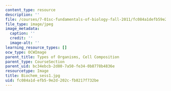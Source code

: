 ```yaml
---
content_type: resource
description: ''
file: /courses/7-01sc-fundamentals-of-biology-fall-2011/fc084a1defb59e2d202cfb8217f732be_Biochem_sess1.jpg
file_type: image/jpeg
image_metadata:
  caption: ''
  credit: ''
  image-alt: ''
learning_resource_types: []
ocw_type: OCWImage
parent_title: Types of Organisms, Cell Composition
parent_type: CourseSection
parent_uid: bc34ebcb-2d80-7a50-fe34-0b8778b4836e
resourcetype: Image
title: Biochem_sess1.jpg
uid: fc084a1d-efb5-9e2d-202c-fb8217f732be
---
```

